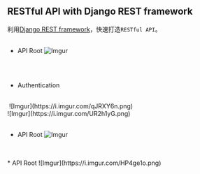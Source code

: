 ## RESTful API with Django REST framework

利用[Django REST framework](http://www.django-rest-framework.org/)，快速打造`RESTful API`。
<br>
<br>
* API Root
  ![Imgur](https://i.imgur.com/Yhku9my.png)
<br>
<br>

* Authentication
<br>
  ![Imgur](https://i.imgur.com/qJRXY6n.png)
<br>  
  ![Imgur](https://i.imgur.com/UR2h1yG.png)
<br>
<br>



* API Root
  ![Imgur](https://i.imgur.com/88hqIbk.png)
<br>
<br>
* API Root
  ![Imgur](https://i.imgur.com/HP4ge1o.png)
  
  
